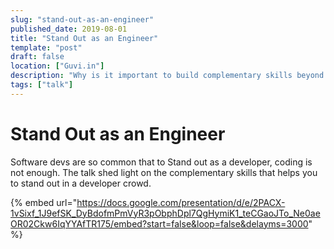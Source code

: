 ```yaml
---
slug: "stand-out-as-an-engineer"
published_date: 2019-08-01
title: "Stand Out as an Engineer"
template: "post"
draft: false
location: ["Guvi.in"]
description: "Why is it important to build complementary skills beyond coding and how to build them"
tags: ["talk"]
---
```


# Stand Out as an Engineer

Software devs are so common that to Stand out as a developer, coding is not enough. The talk shed light on the complementary skills that helps you to stand out in a developer crowd.

{% embed url="https://docs.google.com/presentation/d/e/2PACX-1vSixf_1J9efSK_DyBdofmPmVyR3pObphDpl7QgHymiK1_teCGaoJTo_Ne0aeOR02Ckw6IqYYAfTR175/embed?start=false&loop=false&delayms=3000" %}